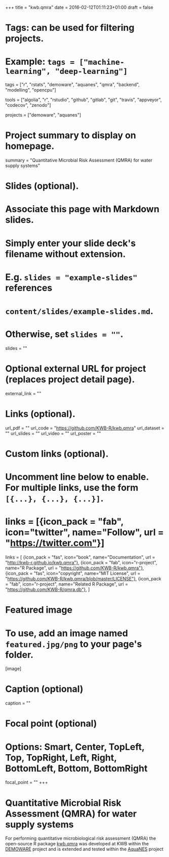 +++
title = "kwb.qmra"
date = 2016-02-12T01:11:23+01:00
draft = false

# Tags: can be used for filtering projects.
# Example: `tags = ["machine-learning", "deep-learning"]`
tags = ["r", "rstats", "demoware", "aquanes", "qmra", "backend", "modelling", "opencpu"]

tools = ["algolia", "r", "rstudio", "github", "gitlab", "git", "travis", "appveyor", "codecov", "zenodo"]

projects = ["demoware", "aquanes"]

# Project summary to display on homepage.
summary = "Quantitative Microbial Risk Assessment (QMRA) for water supply systems"

# Slides (optional).
#   Associate this page with Markdown slides.
#   Simply enter your slide deck's filename without extension.
#   E.g. `slides = "example-slides"` references 
#   `content/slides/example-slides.md`.
#   Otherwise, set `slides = ""`.
slides = ""

# Optional external URL for project (replaces project detail page).
external_link = ""

# Links (optional).
url_pdf = ""
url_code = "https://github.com/KWB-R/kwb.qmra"
url_dataset = ""
url_slides = ""
url_video = ""
url_poster = ""

# Custom links (optional).
#   Uncomment line below to enable. For multiple links, use the form `[{...}, {...}, {...}]`.
# links = [{icon_pack = "fab", icon="twitter", name="Follow", url = "https://twitter.com"}]
links = [
{icon_pack = "fas", icon="book", name="Documentation", url = "http://kwb-r.github.io/kwb.qmra"},
{icon_pack = "fab", icon="r-project", name="R Package", url = "https://github.com/KWB-R/kwb.qmra"}, 
{icon_pack = "fas", icon="copyright", name="MIT License", url = "https://github.com/KWB-R/kwb.qmra/blob/master/LICENSE"},
{icon_pack = "fab", icon="r-project", name="Related R Package", url = "https://github.com/KWB-R/qmra.db"}, 
]

# Featured image
# To use, add an image named `featured.jpg/png` to your page's folder. 
[image]
  # Caption (optional)
  caption = ""

  # Focal point (optional)
  # Options: Smart, Center, TopLeft, Top, TopRight, Left, Right, BottomLeft, Bottom, BottomRight
  focal_point = ""
+++

# Quantitative Microbial Risk Assessment (QMRA) for water supply systems

For performing quantitative microbiological risk assessment (QMRA) the open-source 
R package [kwb.qmra](https://github.com/KWB-R/kwb.qmra) was developed at KWB 
within the [DEMOWARE](../../project/demoware/) project and is extended and tested within the [AquaNES](../../project/aquanes/) project